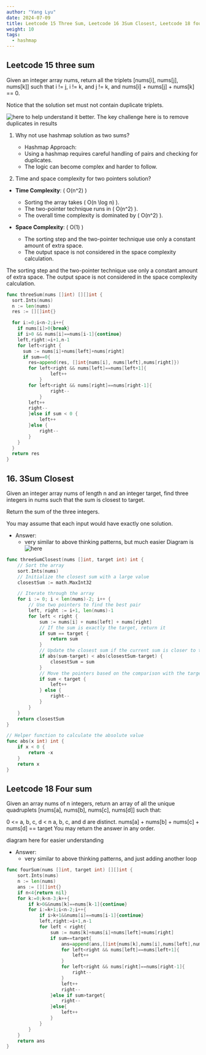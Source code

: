 ```yaml
---
author: "Yang Lyu"
date: 2024-07-09
title: Leetcode 15 Three Sum, Leetcode 16 3Sum Closest, Leetcode 18 four sum
weight: 10
tags:
  - hashmap
---
```

## Leetcode 15 three sum
Given an integer array nums, return all the triplets [nums[i], nums[j], nums[k]] such that i != j, i != k, and j != k, and nums[i] + nums[j] + nums[k] == 0.

Notice that the solution set must not contain duplicate triplets.

![here](/15.png)
to help understand it better. The key challenge here is to remove duplicates in results
1. Why not use hashmap solution as two sums?
    - Hashmap Approach:
    - Using a hashmap requires careful handling of pairs and checking for duplicates.
    - The logic can become complex and harder to follow.

2. Time and space complexity for two pointers solution?
- **Time Complexity**: \( O(n^2) \)
    - Sorting the array takes \( O(n \log n) \).
    - The two-pointer technique runs in \( O(n^2) \).
    - The overall time complexity is dominated by \( O(n^2) \).

- **Space Complexity**: \( O(1) \)
    - The sorting step and the two-pointer technique use only a constant amount of extra space.
    - The output space is not considered in the space complexity calculation.

The sorting step and the two-pointer technique use only a constant amount of extra space.
The output space is not considered in the space complexity calculation.
```go
func threeSum(nums []int) [][]int {
  sort.Ints(nums)
  n := len(nums)
  res := [][]int{}

  for i:=0;i<n-2;i++{
    if nums[i]>0{break}
    if i>0 && nums[i]==nums[i-1]{continue}
    left,right:=i+1,n-1
    for left<right {
      sum := nums[i]+nums[left]+nums[right]
      if sum==0{
        res=append(res, []int{nums[i], nums[left],nums[right]})
        for left<right && nums[left]==nums[left+1]{
                left++
            }
        for left<right && nums[right]==nums[right-1]{
                right--
            }
        left++
        right--    
        }else if sum < 0 {
            left++
        }else {
            right--
        }
    }
  }
  return res
}
```
## 16. 3Sum Closest

Given an integer array nums of length n and an integer target, find three integers in nums such that the sum is closest to target.

Return the sum of the three integers.

You may assume that each input would have exactly one solution.

- Answer:
    - very similar to above thinking patterns, but much easier
Diagram is 
![here](/18.png)
```go
func threeSumClosest(nums []int, target int) int {
    // Sort the array
    sort.Ints(nums)
    // Initialize the closest sum with a large value
    closestSum := math.MaxInt32

    // Iterate through the array
    for i := 0; i < len(nums)-2; i++ {
        // Use two pointers to find the best pair
        left, right := i+1, len(nums)-1
        for left < right {
            sum := nums[i] + nums[left] + nums[right]
            // If the sum is exactly the target, return it
            if sum == target {
                return sum
            }
            // Update the closest sum if the current sum is closer to the target
            if abs(sum-target) < abs(closestSum-target) {
                closestSum = sum
            }
            // Move the pointers based on the comparison with the target
            if sum < target {
                left++
            } else {
                right--
            }
        }
    }
    return closestSum
}

// Helper function to calculate the absolute value
func abs(x int) int {
    if x < 0 {
        return -x
    }
    return x
}
```

## Leetcode 18 Four sum
Given an array nums of n integers, return an array of all the unique quadruplets [nums[a], nums[b], nums[c], nums[d]] such that:

0 <= a, b, c, d < n
a, b, c, and d are distinct.
nums[a] + nums[b] + nums[c] + nums[d] == target
You may return the answer in any order.

diagram here for easier understanding

- Answer:
    - very similar to above thinking patterns, and just adding another loop
```go
func fourSum(nums []int, target int) [][]int {
    sort.Ints(nums)
    n := len(nums)
    ans := [][]int{}
    if n<4{return nil}
    for k:=0;k<n-3;k++{
        if k>0&&nums[k]==nums[k-1]{continue}
        for i:=k+1;i<n-2;i++{
            if i>k+1&&nums[i]==nums[i-1]{continue}
            left,right:=i+1,n-1
            for left < right{
                sum := nums[k]+nums[i]+nums[left]+nums[right]
                if sum==target{
                    ans=append(ans,[]int{nums[k],nums[i],nums[left],nums[right]})
                    for left<right && nums[left]==nums[left+1]{
                        left++
                    }
                    for left<right && nums[right]==nums[right-1]{
                        right--
                    }
                    left++
                    right--
                }else if sum>target{
                    right--
                }else{
                    left++
                }
            }
        }
    }   
    return ans 
}
```
